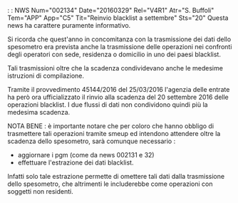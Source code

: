  :  : NWS Num="002134" Date="20160329" Rel="V4R1" Atr="S. Buffoli" Tem="APP" App="C5" Tit="Reinvio blacklist a settembre" Sts="20"
Questa news ha carattere puramente informativo.

Si ricorda che quest'anno in concomitanza con la trasmissione dei dati dello spesometro era prevista anche la trasmissione delle operazioni nei confronti degli operatori con sede, residenza o domicilio in uno dei paesi blacklist.

Tali trasmissioni oltre che la scadenza condividevano anche le medesime istruzioni di compilazione.

Tramite il provvedimento 45144/2016 del 25/03/2016 l'agenzia delle entrate ha però ora ufficializzato il rinvio alla scadenza del 20 settembre 2016 delle operazioni blacklist.
I due flussi di dati non condividono quindi più la medesima scadenza.

NOTA BENE :  è importante notare che per coloro che hanno obbligo di trasmettere tali operazioni tramite smeup ed intendono attendere oltre la scadenza dello spesometro, sarà comunque necessario : 
-  aggiornare i pgm (come da news 002131 e 32)
-  effettuare l'estrazione dei dati blacklist.

Infatti solo tale estrazione permette di omettere tali dati dalla trasmissione dello spesometro, che
altrimenti le includerebbe come operazioni con soggetti non residenti.

